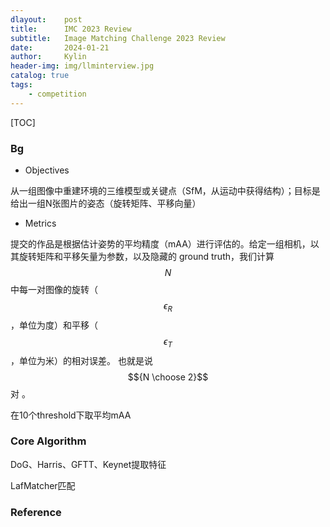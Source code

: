 ```yaml
---
dlayout:    post
title:      IMC 2023 Review
subtitle:   Image Matching Challenge 2023 Review
date:       2024-01-21
author:     Kylin
header-img: img/llminterview.jpg
catalog: true
tags:
    - competition
---
```




[TOC]

### Bg

- Objectives

从一组图像中重建环境的三维模型或关键点（SfM，从运动中获得结构）；目标是给出一组N张图片的姿态（旋转矩阵、平移向量）

- Metrics

提交的作品是根据估计姿势的平均精度（mAA）进行评估的。给定一组相机，以其旋转矩阵和平移矢量为参数，以及隐藏的 ground truth，我们计算$$N$$中每一对图像的旋转（ $$\epsilon_R$$ ，单位为度）和平移（ $$\epsilon_T$$，单位为米）的相对误差。 也就是说 $${N \choose 2}$$对 。

在10个threshold下取平均mAA





### Core Algorithm

DoG、Harris、GFTT、Keynet提取特征

LafMatcher匹配



### Reference

[^1]: Ashley Chow, Eduard Trulls, HCL-Jevster, Kwang Moo Yi, lcmrll, old-ufo, Sohier Dane, tanjigou, WastedCode, Weiwei Sun. (2023). Image Matching Challenge 2023. Kaggle. https://kaggle.com/competitions/image-matching-challenge-2023.







